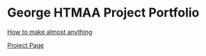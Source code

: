 # George HTMAA Project Portfolio

[How to make almost anything](http://fab.cba.mit.edu/classes/MAS.863)

[Project Page](http://fab.cba.mit.edu/classes/863.17/CBA/people/George%20Sun/index.html)
